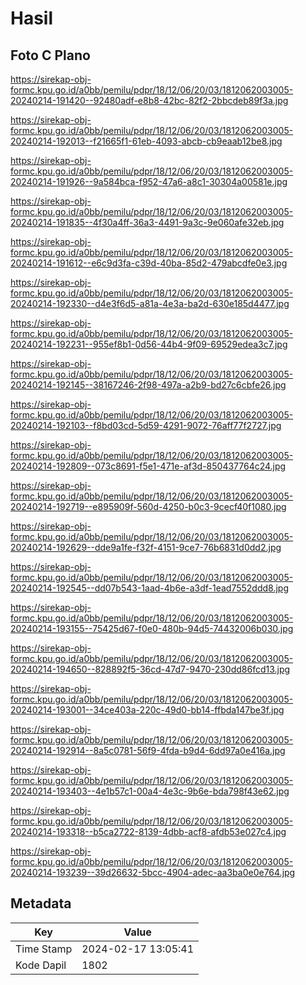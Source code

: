 # Hasil

## Foto C Plano

https://sirekap-obj-formc.kpu.go.id/a0bb/pemilu/pdpr/18/12/06/20/03/1812062003005-20240214-191420--92480adf-e8b8-42bc-82f2-2bbcdeb89f3a.jpg

https://sirekap-obj-formc.kpu.go.id/a0bb/pemilu/pdpr/18/12/06/20/03/1812062003005-20240214-192013--f21665f1-61eb-4093-abcb-cb9eaab12be8.jpg

https://sirekap-obj-formc.kpu.go.id/a0bb/pemilu/pdpr/18/12/06/20/03/1812062003005-20240214-191926--9a584bca-f952-47a6-a8c1-30304a00581e.jpg

https://sirekap-obj-formc.kpu.go.id/a0bb/pemilu/pdpr/18/12/06/20/03/1812062003005-20240214-191835--4f30a4ff-36a3-4491-9a3c-9e060afe32eb.jpg

https://sirekap-obj-formc.kpu.go.id/a0bb/pemilu/pdpr/18/12/06/20/03/1812062003005-20240214-191612--e6c9d3fa-c39d-40ba-85d2-479abcdfe0e3.jpg

https://sirekap-obj-formc.kpu.go.id/a0bb/pemilu/pdpr/18/12/06/20/03/1812062003005-20240214-192330--d4e3f6d5-a81a-4e3a-ba2d-630e185d4477.jpg

https://sirekap-obj-formc.kpu.go.id/a0bb/pemilu/pdpr/18/12/06/20/03/1812062003005-20240214-192231--955ef8b1-0d56-44b4-9f09-69529edea3c7.jpg

https://sirekap-obj-formc.kpu.go.id/a0bb/pemilu/pdpr/18/12/06/20/03/1812062003005-20240214-192145--38167246-2f98-497a-a2b9-bd27c6cbfe26.jpg

https://sirekap-obj-formc.kpu.go.id/a0bb/pemilu/pdpr/18/12/06/20/03/1812062003005-20240214-192103--f8bd03cd-5d59-4291-9072-76aff77f2727.jpg

https://sirekap-obj-formc.kpu.go.id/a0bb/pemilu/pdpr/18/12/06/20/03/1812062003005-20240214-192809--073c8691-f5e1-471e-af3d-850437764c24.jpg

https://sirekap-obj-formc.kpu.go.id/a0bb/pemilu/pdpr/18/12/06/20/03/1812062003005-20240214-192719--e895909f-560d-4250-b0c3-9cecf40f1080.jpg

https://sirekap-obj-formc.kpu.go.id/a0bb/pemilu/pdpr/18/12/06/20/03/1812062003005-20240214-192629--dde9a1fe-f32f-4151-9ce7-76b6831d0dd2.jpg

https://sirekap-obj-formc.kpu.go.id/a0bb/pemilu/pdpr/18/12/06/20/03/1812062003005-20240214-192545--dd07b543-1aad-4b6e-a3df-1ead7552ddd8.jpg

https://sirekap-obj-formc.kpu.go.id/a0bb/pemilu/pdpr/18/12/06/20/03/1812062003005-20240214-193155--75425d67-f0e0-480b-94d5-74432006b030.jpg

https://sirekap-obj-formc.kpu.go.id/a0bb/pemilu/pdpr/18/12/06/20/03/1812062003005-20240214-194650--828892f5-36cd-47d7-9470-230dd86fcd13.jpg

https://sirekap-obj-formc.kpu.go.id/a0bb/pemilu/pdpr/18/12/06/20/03/1812062003005-20240214-193001--34ce403a-220c-49d0-bb14-ffbda147be3f.jpg

https://sirekap-obj-formc.kpu.go.id/a0bb/pemilu/pdpr/18/12/06/20/03/1812062003005-20240214-192914--8a5c0781-56f9-4fda-b9d4-6dd97a0e416a.jpg

https://sirekap-obj-formc.kpu.go.id/a0bb/pemilu/pdpr/18/12/06/20/03/1812062003005-20240214-193403--4e1b57c1-00a4-4e3c-9b6e-bda798f43e62.jpg

https://sirekap-obj-formc.kpu.go.id/a0bb/pemilu/pdpr/18/12/06/20/03/1812062003005-20240214-193318--b5ca2722-8139-4dbb-acf8-afdb53e027c4.jpg

https://sirekap-obj-formc.kpu.go.id/a0bb/pemilu/pdpr/18/12/06/20/03/1812062003005-20240214-193239--39d26632-5bcc-4904-adec-aa3ba0e0e764.jpg


## Metadata

| Key        | Value               |
| ---------- | ------------------- |
| Time Stamp | 2024-02-17 13:05:41 |
| Kode Dapil | 1802                |



